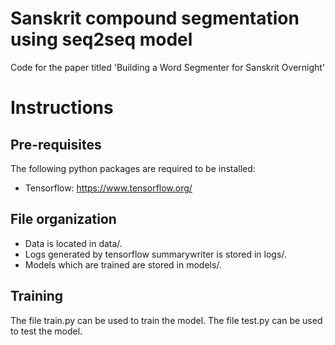 # Sanskrit compound segmentation using seq2seq model 
Code for the paper titled 'Building a Word Segmenter for Sanskrit Overnight'

Instructions
============

Pre-requisites
--------------
The following python packages are required to be installed:
* Tensorflow: https://www.tensorflow.org/

File organization
-------------------------------------------
* Data is located in data/.
* Logs generated by tensorflow summarywriter is stored in logs/.
* Models which are trained are stored in models/.

Training
--------
The file train.py can be used to train the model.
The file test.py can be used to test the model.
